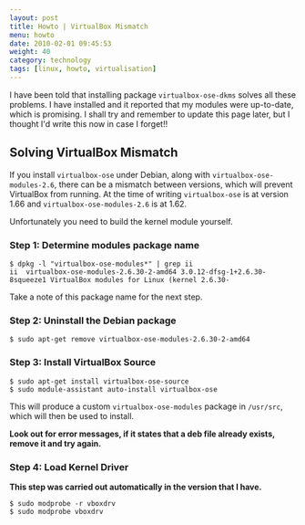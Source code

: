 ```yaml
---
layout: post
title: Howto | VirtualBox Mismatch
menu: howto
date: 2010-02-01 09:45:53
weight: 40
category: technology
tags: [linux, howto, virtualisation]
---
```


I have been told that installing package `virtualbox-ose-dkms` solves all these problems.  I have installed and it reported that my modules were up-to-date, which is promising.  I shall try and remember to update this page later, but I thought I'd write this now in case I forget!!

## Solving VirtualBox Mismatch

<!--more-->

If you install `virtualbox-ose` under Debian, along with `virtualbox-ose-modules-2.6`, there can be a mismatch between versions, which will prevent VirtualBox from running.  At the time of writing `virtualbox-ose` is at version 1.66 and `virtualbox-ose-modules-2.6` is at 1.62.

Unfortunately you need to build the kernel module yourself.

### Step 1: Determine modules package name

    $ dpkg -l "virtualbox-ose-modules*" | grep ii
    ii  virtualbox-ose-modules-2.6.30-2-amd64 3.0.12-dfsg-1+2.6.30-8squeeze1 VirtualBox modules for Linux (kernel 2.6.30-

Take a note of this package name for the next step.

### Step 2: Uninstall the Debian package

    $ sudo apt-get remove virtualbox-ose-modules-2.6.30-2-amd64

### Step 3: Install VirtualBox Source

    $ sudo apt-get install virtualbox-ose-source
    $ sudo module-assistant auto-install virtualbox-ose

This will produce a custom `virtualbox-ose-modules` package in `/usr/src`, which will then be used to install.

**Look out for error messages, if it states that a deb file already exists, remove it and try again.**

### Step 4: Load Kernel Driver

**This step was carried out automatically in the version that I have.**

    $ sudo modprobe -r vboxdrv
    $ sudo modprobe vboxdrv

